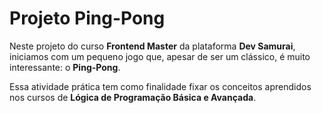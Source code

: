 # Projeto Ping-Pong


Neste projeto do curso **Frontend Master** da plataforma **Dev Samurai**, iniciamos com um pequeno jogo que, apesar de ser um clássico, é muito interessante: o **Ping-Pong**.

Essa atividade prática tem como finalidade fixar os conceitos aprendidos nos cursos de **Lógica de Programação Básica e Avançada**.